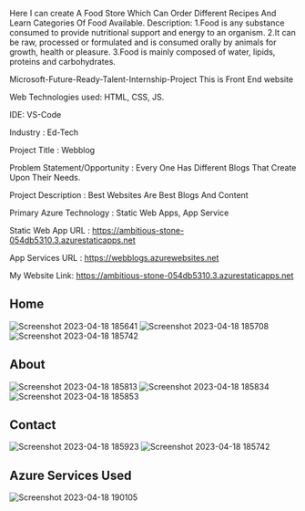 Here I can create A Food Store Which Can Order Different Recipes And Learn Categories Of Food Available. Description: 1.Food is any substance consumed to provide nutritional support and energy to an organism. 2.It can be raw, processed or formulated and is consumed orally by animals for growth, health or pleasure. 3.Food is mainly composed of water, lipids, proteins and carbohydrates.

Microsoft-Future-Ready-Talent-Internship-Project This is Front End website

Web Technologies used: HTML, CSS, JS.

IDE: VS-Code

Industry : Ed-Tech

Project Title : Webblog

Problem Statement/Opportunity : Every One Has Different Blogs That Create Upon Their Needs.

Project Description : Best Websites Are Best Blogs And Content

Primary Azure Technology : Static Web Apps, App Service

Static Web App URL : https://ambitious-stone-054db5310.3.azurestaticapps.net

App Services URL : https://webblogs.azurewebsites.net

My Website Link: https://ambitious-stone-054db5310.3.azurestaticapps.net

## Home
![Screenshot 2023-04-18 185641](https://user-images.githubusercontent.com/113666653/232792264-df386704-6b3c-4e5c-a467-30216627210f.jpg)
![Screenshot 2023-04-18 185708](https://user-images.githubusercontent.com/113666653/232792282-df0dea83-6c2f-4b3e-b53d-ec222af7bfcc.jpg)
![Screenshot 2023-04-18 185742](https://user-images.githubusercontent.com/113666653/232792289-b1e4a316-498b-45bb-aef7-6c39e3763a09.jpg)

## About
![Screenshot 2023-04-18 185813](https://user-images.githubusercontent.com/113666653/232792349-d595dbf6-eaac-474e-96e8-b32bdce164a4.jpg)
![Screenshot 2023-04-18 185834](https://user-images.githubusercontent.com/113666653/232792354-bf539645-3641-4325-980b-4fe9fa251462.jpg)
![Screenshot 2023-04-18 185853](https://user-images.githubusercontent.com/113666653/232792367-f3b040ed-3be7-4437-ba7c-c5e9c94cdfdc.jpg)

## Contact
![Screenshot 2023-04-18 185923](https://user-images.githubusercontent.com/113666653/232792405-7c407610-0849-43e4-81d6-4adc56345d8e.jpg)
![Screenshot 2023-04-18 185742](https://user-images.githubusercontent.com/113666653/232792445-868d6276-8ee5-4110-ad97-7cd4c70d533e.jpg)

## Azure Services Used
![Screenshot 2023-04-18 190105](https://user-images.githubusercontent.com/113666653/232792624-2174c498-e670-42be-9333-17b8d8701480.jpg)
